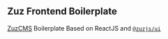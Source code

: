 ## Zuz Frontend Boilerplate

[ZuzCMS](https://cms.zuz.com.pk) Boilerplate Based on ReactJS and [`@zuzjs/ui`](https://www.npmjs.com/package/@zuzjs/ui)